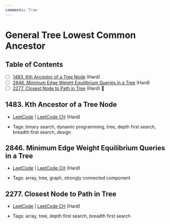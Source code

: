 ```yaml
---
comments: True
---
```


# General Tree Lowest Common Ancestor

## Table of Contents

- [ ] [1483. Kth Ancestor of a Tree Node](https://leetcode.cn/problems/kth-ancestor-of-a-tree-node/) (Hard)
- [ ] [2846. Minimum Edge Weight Equilibrium Queries in a Tree](https://leetcode.cn/problems/minimum-edge-weight-equilibrium-queries-in-a-tree/) (Hard)
- [ ] [2277. Closest Node to Path in Tree](https://leetcode.cn/problems/closest-node-to-path-in-tree/) (Hard) 👑

## 1483. Kth Ancestor of a Tree Node

-   [LeetCode](https://leetcode.com/problems/kth-ancestor-of-a-tree-node/) | [LeetCode CH](https://leetcode.cn/problems/kth-ancestor-of-a-tree-node/) (Hard)

-   Tags: binary search, dynamic programming, tree, depth first search, breadth first search, design


## 2846. Minimum Edge Weight Equilibrium Queries in a Tree

-   [LeetCode](https://leetcode.com/problems/minimum-edge-weight-equilibrium-queries-in-a-tree/) | [LeetCode CH](https://leetcode.cn/problems/minimum-edge-weight-equilibrium-queries-in-a-tree/) (Hard)

-   Tags: array, tree, graph, strongly connected component


## 2277. Closest Node to Path in Tree

-   [LeetCode](https://leetcode.com/problems/closest-node-to-path-in-tree/) | [LeetCode CH](https://leetcode.cn/problems/closest-node-to-path-in-tree/) (Hard)

-   Tags: array, tree, depth first search, breadth first search
